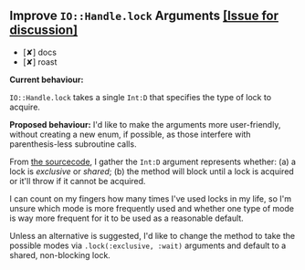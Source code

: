## Improve `IO::Handle.lock` Arguments [[Issue for discussion]](https://github.com/zoffixznet/IOwesomeness/issues/18)

- [✘] docs
- [✘] roast

**Current behaviour:**

`IO::Handle.lock` takes a single `Int:D` that specifies the type of lock
to acquire.

**Proposed behaviour:**
I'd like to make the arguments more user-friendly, without creating a new
enum, if possible, as those interfere with parenthesis-less subroutine calls.

From [the sourcecode](https://github.com/MoarVM/MoarVM/blob/a8448142d8b49a742a6b167907736d0ebbae9779/src/io/syncfile.c#L303-L358), I gather the `Int:D` argument
represents whether: (a) a lock is *exclusive* or *shared*;
(b) the method will block until a lock is acquired or it'll throw if it cannot
be acquired.

I can count on my fingers how many times I've used locks in my life, so I'm
unsure which mode is more frequently used and whether one type of mode is
way more frequent for it to be used as a reasonable default.

Unless an alternative is suggested, I'd like to change the method to take the
possible modes via `.lock(:exclusive, :wait)` arguments and default to a
shared, non-blocking lock.
